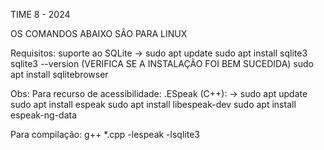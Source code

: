 TIME 8 - 2024

OS COMANDOS ABAIXO SÃO PARA LINUX

Requisitos: suporte ao SQLite
  -> sudo apt update
     sudo apt install sqlite3
     sqlite3 --version (VERIFICA SE A INSTALAÇÃO FOI BEM SUCEDIDA)
     sudo apt install sqlitebrowser

Obs: Para recurso de acessibilidade:
  .ESpeak (C++):
    -> sudo apt update
       sudo apt install espeak
       sudo apt install libespeak-dev
       sudo apt install espeak-ng-data

Para compilação: g++ *.cpp -lespeak -lsqlite3


